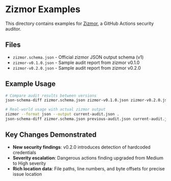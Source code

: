 # Zizmor Examples

This directory contains examples for [Zizmor](https://github.com/zizmorcore/zizmor), a GitHub Actions security auditor.

## Files

- `zizmor.schema.json` - Official zizmor JSON output schema (v1)
- `zizmor-v0.1.0.json` - Sample audit report from zizmor v0.1.0
- `zizmor-v0.2.0.json` - Sample audit report from zizmor v0.2.0

## Example Usage

```bash
# Compare audit results between versions
json-schema-diff zizmor.schema.json zizmor-v0.1.0.json zizmor-v0.2.0.json

# Real-world usage with actual zizmor output
zizmor --format json --output current-audit.json .
json-schema-diff zizmor.schema.json previous-audit.json current-audit.json
```

## Key Changes Demonstrated

- **New security findings**: v0.2.0 introduces detection of hardcoded credentials
- **Severity escalation**: Dangerous actions finding upgraded from Medium to High severity
- **Rich location data**: File paths, line numbers, and byte offsets for precise issue location